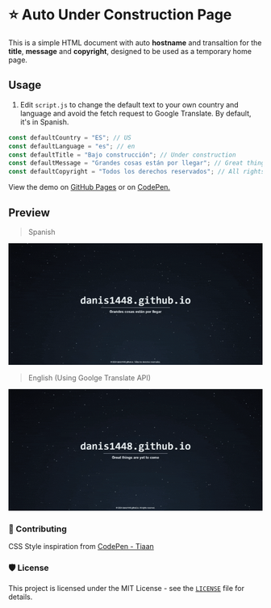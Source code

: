 # ⭐ Auto Under Construction Page

This is a simple HTML document with auto **hostname** and transaltion for the **title**, **message** and **copyright**, designed to be used as a temporary home page.

## Usage
1. Edit `script.js` to change the default text to your own country and language and avoid the fetch request to Google Translate. By default, it's in Spanish.

```javascript
const defaultCountry = "ES"; // US
const defaultLanguage = "es"; // en
const defaultTitle = "Bajo construcción"; // Under construction
const defaultMessage = "Grandes cosas están por llegar"; // Great things are yet to come
const defaultCopyright = "Todos los derechos reservados"; // All rights reserved
```

View the demo on [GitHub Pages](https://danis1448.github.io/Auto-Under-Construction-Page/) or on [CodePen.](https://codepen.io/DaniS1448/pen/NWQzMej)

## Preview

> Spanish

![Preview](https://github.com/DaniS1448/Auto-Under-Construction-Page/blob/main/preview_spanish.gif?raw=true)<br/>

> English (Using Goolge Translate API)

![Preview](https://github.com/DaniS1448/Auto-Under-Construction-Page/blob/main/preview_english.gif?raw=true)<br/>  

### 🤝 Contributing
CSS Style inspiration from [CodePen - Tiaan](https://codepen.io/tiaan/pen/QKmyzr)

### 🛡️ License
This project is licensed under the MIT License - see the [`LICENSE`](LICENSE) file for details.
